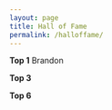 ```yaml
---
layout: page
title: Hall of Fame
permalink: /halloffame/
---
```

**Top 1**
Brandon

**Top 3**

**Top 6**


